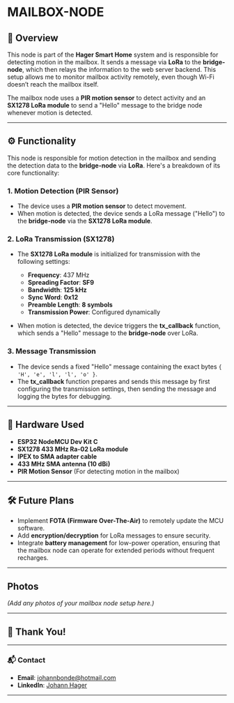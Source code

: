 # MAILBOX-NODE

## 📖 Overview  
This node is part of the **Hager Smart Home** system and is responsible for detecting motion in the mailbox. It sends a message via **LoRa** to the **bridge-node**, which then relays the information to the web server backend. This setup allows me to monitor mailbox activity remotely, even though Wi-Fi doesn’t reach the mailbox itself.

The mailbox node uses a **PIR motion sensor** to detect activity and an **SX1278 LoRa module** to send a "Hello" message to the bridge node whenever motion is detected.

---

## ⚙️ Functionality  
This node is responsible for motion detection in the mailbox and sending the detection data to the **bridge-node** via **LoRa**. Here's a breakdown of its core functionality:

### 1. Motion Detection (PIR Sensor)  
- The device uses a **PIR motion sensor** to detect movement.  
- When motion is detected, the device sends a LoRa message ("Hello") to the **bridge-node** via the **SX1278 LoRa module**.

### 2. LoRa Transmission (SX1278)  
- The **SX1278 LoRa module** is initialized for transmission with the following settings:
  - **Frequency**: 437 MHz
  - **Spreading Factor**: **SF9**
  - **Bandwidth**: **125 kHz**
  - **Sync Word**: **0x12**
  - **Preamble Length**: **8 symbols**
  - **Transmission Power**: Configured dynamically
  
- When motion is detected, the device triggers the **tx_callback** function, which sends a "Hello" message to the **bridge-node** over LoRa.

### 3. Message Transmission  
- The device sends a fixed "Hello" message containing the exact bytes `{ 'H', 'e', 'l', 'l', 'o' }`.  
- The **tx_callback** function prepares and sends this message by first configuring the transmission settings, then sending the message and logging the bytes for debugging.

---

## 🔩 Hardware Used  
- **ESP32 NodeMCU Dev Kit C**  
- **SX1278 433 MHz Ra-02 LoRa module**  
- **IPEX to SMA adapter cable**  
- **433 MHz SMA antenna (10 dBi)**  
- **PIR Motion Sensor** (For detecting motion in the mailbox)

---

## 🛠️ Future Plans  
- Implement **FOTA (Firmware Over-The-Air)** to remotely update the MCU software.  
- Add **encryption/decryption** for LoRa messages to ensure security.  
- Integrate **battery management** for low-power operation, ensuring that the mailbox node can operate for extended periods without frequent recharges.

---

## Photos  

*(Add any photos of your mailbox node setup here.)*

---

## 🙏 Thank You!  

---

### 📬 Contact  
- **Email**: [johannbonde@hotmail.com](mailto:johannbonde@hotmail.com)  
- **LinkedIn**: [Johann Hager](https://www.linkedin.com/in/johann-bonde-hager-9424b531b/)

---